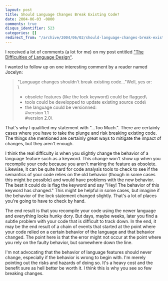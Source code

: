 ```yaml
---
layout: post
title: Should Language Changes Break Existing Code?
date: 2004-06-03 -0800
comments: true
disqus_identifier: 523
categories: []
redirect_from: "/archive/2004/06/02/should-language-changes-break-existing-code.aspx/"
---
```


I received a lot of comments (a lot for me) on my post entitled ["The
Difficulties of Language
Design"](http://haacked.europe.webmatrixhosting.net/archive/2004/05/27/492.aspx).

I wanted to follow up on one interesting comment by a reader named
Jocelyn:

> "Language changes shouldn't break existing code..."Well, yes or: \
> \
> - obsolete features (like the lock keyword) could be flagged\
> - tools could be developped to update existing source code\
> - the language could be versionned:\
> \#version 1.1\
> \#version 2.0\

That's why I qualified my statement with "...Too Much.". There are
certainly cases where you have to take the plunge and risk breaking
existing code. The things she mentioned are certainly great ways to
mitigate the impact of changes, but they aren't enough.

I think the real difficulty is when you slightly change the behavior of
a language feature such as a keyword. This change won't show up when you
recompile your code because you aren't marking the feature as obsolete.
Likewise, it can be quite hard for code analysis tools to check to see
if the semantics of your code relies on the old behavior (though in some
cases this might be possible) and would have problems with the new
behavior. The best it could do is flag the keyword and say "Hey! The
behavior of this keyword has changed." This might be helpful in some
cases, but imagine if the behavior of the lock statement changed
slightly. That's a lot of places you're going to have to check by hand.

The end result is that you recompile your code using the newer language
and everything looks hunky dory. But days, maybe weeks, later you find a
subtle problem with your code that is difficult to track down. In the
end, it may be the end result of a chain of events that started at the
point where your code relied on a certain behavior of the language and
that behavior changed. The point here is that the error might not occur
at the point where you rely on the faulty behavior, but somewhere down
the line.

I'm not advocating that the behavior of language features should never
change, especially if the behavior is wrong to begin with. I'm merely
pointing out the risks and hazards of doing so. It's a heavy cost and
the benefit sure as hell better be worth it. I think this is why you see
so few breaking changes.


